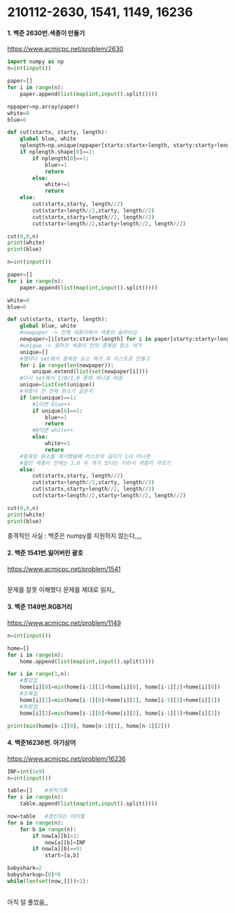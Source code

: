 # 210112-2630, 1541, 1149, 16236

#### 1. 백준 2630번.색종이 만들기

https://www.acmicpc.net/problem/2630

```python
import numpy as np
n=int(input())

paper=[]
for i in range(n):
    paper.append(list(map(int,input().split())))

nppaper=np.array(paper)
white=0
blue=0

def cut(startx, starty, length):
    global blue, white
    nplength=np.unique(nppaper[startx:startx+length, starty:starty+length])
    if nplength.shape[0]==1:
        if nplength[0]==1:
            blue+=1
            return 
        else:
            white+=1
            return 
    else:
        cut(startx,starty, length//2)
        cut(startx+length//2,starty, length//2)
        cut(startx,starty+length//2, length//2)
        cut(startx+length//2,starty+length//2, length//2)

cut(0,0,n)
print(white)
print(blue)
```

```python
n=int(input())

paper=[]
for i in range(n):
    paper.append(list(map(int,input().split())))

white=0
blue=0

def cut(startx, starty, length):
    global blue, white
    #newpaper -> 전체 색종이에서 색종이 슬라이싱
    newpaper=[i[startx:startx+length] for i in paper[starty:starty+length]]
    #unique -> 잘라진 색종이 안의 중복된 원소 제거
    unique=[]
    #행마다 set해서 중복된 요소 제거 후 리스트로 만들고
    for i in range(len(newpaper)):
        unique.extend(list(set(newpaper[i])))
    #다시 set해서 1/0/1,0 중에 하나로 바꿈
    unique=list(set(unique))
    #색종이 안 전체 원소가 같은지
    if len(unique)==1:
        #1이면 blue++
        if unique[0]==1:
            blue+=1
            return
        #0이면 white++
        else:
            white+=1
            return
    #중복된 원소를 제거했을떄 리스트의 길이가 1이 아니면
    #잘린 색종이 안에는 1,0 두 개가 있다는 거라서 색종이 자르기
    else:
        cut(startx,starty, length//2)
        cut(startx+length//2,starty, length//2)
        cut(startx,starty+length//2, length//2)
        cut(startx+length//2,starty+length//2, length//2)

cut(0,0,n)
print(white)
print(blue)
```

충격적인 사실 : 백준은 numpy를 지원하지 않는다,,,,

#### 2. 백준 1541번.잃어버린 괄호

https://www.acmicpc.net/problem/1541

```python

```

문제를 잘못 이해했다 문제를 제대로 읽자,,

#### 3. 백준 1149번.RGB거리

https://www.acmicpc.net/problem/1149

```python
n=int(input())

home=[]
for i in range(n):
    home.append(list(map(int,input().split())))

for i in range(1,n):
    #빨강집
    home[i][0]=min(home[i-1][1]+home[i][0], home[i-1][2]+home[i][0])
    #초록집
    home[i][1]=min(home[i-1][0]+home[i][1], home[i-1][2]+home[i][1])
    #파랑집
    home[i][2]=min(home[i-1][0]+home[i][2], home[i-1][1]+home[i][2])

print(min(home[n-1][0], home[n-1][1], home[n-1][2]))

```



#### 4. 백준16236번. 아기상어

https://www.acmicpc.net/problem/16236

```python
INF=int(1e9)
n=int(input())

table=[]    #위치기록
for i in range(n):
    table.append(list(map(int,input().split())))

now=table   #갱신되는 테이블
for a in range(n):
    for b in range(n):
        if now[a][b]>2:
            now[a][b]=INF
        if now[a][b]==9:
            start=[a,b]

babyshark=2
babysharkup=[0]*8
while(len(set(now,[]))>2):
    
```

아직 덜 풀었움,,